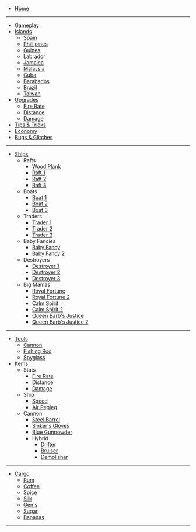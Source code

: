 
- [Home](/)

--- 
* [Gameplay](gameplay.md)
* [Islands](/islands.md)
    * [Spain](/islands/spain.md)
    * [Phillipines](/islands/phillipines.md)
    * [Guinea](/islands/guinea.md)
    * [Labrador](/islands/labrador.md)
    * [Jamaica](/islands/jamaica.md)
    * [Malaysia](/islands/malaysia.md)
    * [Cuba](/islands/cuba.md)
    * [Barabados](/islands/barabados.md)
    * [Brazil](/islands/brazil.md)
    * [Taiwan](/islands/taiwan.md)
* [Upgrades](/upgrades.md)
    * [Fire Rate](/upgrades/firerate.md)
    * [Distance](/upgrades/distance.md)
    * [Damage](/upgrades/damage.md)
* [Tips & Tricks](/tips.md)
* [Economy](/economy.md)
* [Bugs & Glitches](/bugs.md)
---
* [Ships](/ships.md)
    * Rafts
        * [Wood Plank](/ships/woodplank.md)
        * [Raft 1](/ships/raft1.md)
        * [Raft 2](/ships/raft2.md)
        * [Raft 3](/ships/raft3.md)
    * Boats
        * [Boat 1](/ships/boat1.md)
        * [Boat 2](/ships/boat2.md)
        * [Boat 3](/ships/boat3.md)
    * Traders
        * [Trader 1](/ships/trader1.md)
        * [Trader 2](/ships/trader2.md)
        * [Trader 3](/ships/trader3.md)
    * Baby Fancies
        * [Baby Fancy](/ships/babyfancy1.md)
        * [Baby Fancy 2](/ships/babyfancy2.md)
    * Destroyers
        * [Destroyer 1](/ships/destroyer1.md)
        * [Destroyer 2](/ships/destroyer2.md)
        * [Destroyer 3](/ships/destroyer3.md)
    * Big Mamas
        * [Royal Fortune](/ships/royalfortune.md)
        * [Royal Fortune 2](/ships/royalfortune2.md)
        * [Calm Spirit](/ships/calmspirit.md)
        * [Calm Spirit 2](/ships/calmspirit2.md)
        * [Queen Barb's Justice](/ships/qbj.md)
        * [Queen Barb's Justice 2](/ships/qbj2.md)
---
* [Tools](/tools/tools.md)
    * [Cannon](/tools/cannon.md)
    * [Fishing Rod](/tools/fishingrod.md)
    * [Spyglass](/tools/spyglass.md)
* [Items](/items/items.md)
    * Stats
        * [Fire Rate](/items/stats/firerate.md)
        * [Distance](/items/stats/distance.md)
        * [Damage](/items/stats/damage.md)
    * Ship
        * [Speed](/items/ship/speed.md)
        * [Air Pegleg](/items/ship/airpegleg.md)
    * Cannon
        * [Steel Barrel](/items/cannon/steelbarrel.md)
        * [Sinker's Gloves](/items/cannon/sinkersgloves.md)
        * [Blue Gunpowder](/items/cannon/bluegunpowder.md)
        * Hybrid
            * [Drifter](/items/cannon/hybrid/drifter.md)
            * [Bruiser](/items/cannon/hybrid/bruiser.md)
            * [Demolisher](/items/cannon/hybrid/demolisher.md)
---
* [Cargo](/cargo.md)
    * [Rum](/cargo/rum.md)
    * [Coffee](/cargo/coffee.md)
    * [Spice](/cargo/spice.md)
    * [Silk](/cargo/silk.md)
    * [Gems](/cargo/gems.md)
    * [Sugar](/cargo/sugar.md)
    * [Bananas](/cargo/bananas.md)
---